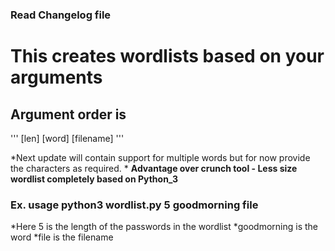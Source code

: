 ### Read Changelog file
# This creates wordlists based on your arguments

## Argument order is 

'''
 [len] [word] [filename]
'''

*Next update will contain support for multiple words but for now provide the characters as required. *
**Advantage over crunch tool - Less size wordlist completely based on Python_3**

### Ex. usage python3 wordlist.py 5 goodmorning file
*Here 5 is the length of the passwords in the wordlist
*goodmorning is the word
*file is the filename
